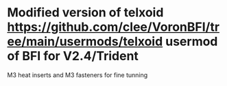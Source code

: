 # Modified version of telxoid https://github.com/clee/VoronBFI/tree/main/usermods/telxoid usermod of BFI for V2.4/Trident
M3 heat inserts and M3 fasteners for fine tunning



